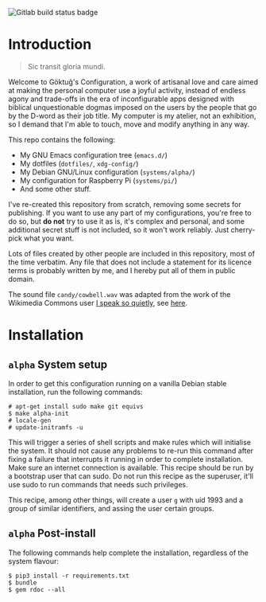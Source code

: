 <img
 src="https://gitlab.com/cadadr/configuration/badges/master/build.svg"
 alt="Gitlab build status badge" />

Introduction
============

> Sic transit gloria mundi.

Welcome to Göktuğ's Configuration, a work of artisanal love and care
aimed at making the personal computer use a joyful activity, instead of
endless agony and trade-offs in the era of inconfigurable apps designed
with biblical unquestionable dogmas imposed on the users by the people
that go by the D-word as their job title. My computer is my atelier, not
an exhibition, so I demand that I'm able to touch, move and modify
anything in any way.

This repo contains the following:

-   My GNU Emacs configuration tree (`emacs.d/`)
-   My dotfiles (`dotfiles/`, `xdg-config/`)
-   My Debian GNU/Linux configuration (`systems/alpha/`)
-   My configuration for Raspberry Pi (`systems/pi/`)
-   And some other stuff.

I've re-created this repository from scratch, removing some secrets for
publishing. If you want to use any part of my configurations, you're
free to do so, but **do not** try to use it as is, it's complex and
personal, and some additional secret stuff is not included, so it won't
work reliably. Just cherry-pick what you want.

Lots of files created by other people are included in this repository,
most of the time verbatim. Any file that does not include a statement
for its licence terms is probably written by me, and I hereby put all of
them in public domain.

The sound file `candy/cowbell.wav` was adapted from the work of the
Wikimedia Commons user [I speak so
quietly](https://commons.wikimedia.org/w/index.php?title=User:I_speak_so_quietly),
see [here](https://commons.wikimedia.org/wiki/File:808,_cowbell.OGG).

Installation
============

`alpha` System setup
--------------------

In order to get this configuration running on a vanilla Debian stable
installation, run the following commands:

```
# apt-get install sudo make git equivs
$ make alpha-init
# locale-gen
# update-initramfs -u
```

This will trigger a series of shell scripts and make rules which will
initialise the system. It should not cause any problems to re-run this
command after fixing a failure that interrupts it running in order to
complete installation. Make sure an internet connection is available.
This recipe should be run by a bootstrap user that can sudo. Do not run
this recipe as the superuser, it'll use sudo to run commands that needs
such privileges.

This recipe, among other things, will create a user `g` with uid 1993
and a group of similar identifiers, and assing the user certain groups.

`alpha` Post-install
--------------------

The following commands help complete the installation, regardless of the
system flavour:

```
$ pip3 install -r requirements.txt
$ bundle
$ gem rdoc --all
```
